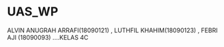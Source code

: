 # UAS_WP
ALVIN ANUGRAH ARRAFI(18090121) , LUTHFIL KHAHIM(18090123) , FEBRI AJI (18090093) ....KELAS 4C
